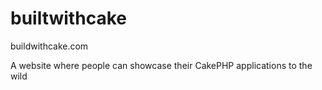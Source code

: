 builtwithcake
=============

buildwithcake.com

A website where people can showcase their CakePHP applications to the wild
